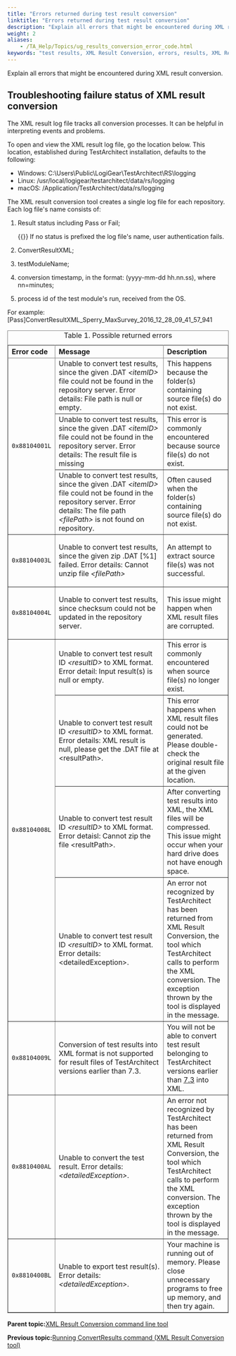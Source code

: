 ```yaml
--- 
title: "Errors returned during test result conversion"
linktitle: "Errors returned during test result conversion"
description: "Explain all errors that might be encountered during XML result conversion."
weight: 2
aliases: 
    - /TA_Help/Topics/ug_results_conversion_error_code.html
keywords: "test results, XML Result Conversion, errors, results, XML Result Conversion, errors"
---
```


Explain all errors that might be encountered during XML result conversion.

## Troubleshooting failure status of XML result conversion

The XML result log file tracks all conversion processes. It can be helpful in interpreting events and problems.

To open and view the XML result log file, go the location below. This location, established during TestArchitect installation, defaults to the following:

-   Windows: C:\\Users\\Public\\LogiGear\\TestArchitect\\RS\\logging
-   Linux: /usr/local/logigear/testarchitect/data/rs/logging
-   macOS: /Application/TestArchitect/data/rs/logging

The XML result conversion tool creates a single log file for each repository. Each log file's name consists of:

1.  Result status including Pass or Fail;

    {{<note>}} If no status is prefixed the log file's name, user authentication fails.

2.  ConvertResultXML;
3.  testModuleName;
4.  conversion timestamp, in the format: \(yyyy-mm-dd hh.nn.ss\), where nn=minutes;
5.  process id of the test module's run, received from the OS.

For example: \[Pass\]ConvertResultXML\_Sperry\_MaxSurvey\_2016\_12\_28\_09\_41\_57\_941

<table cellpadding="4" cellspacing="0" summary="" id="reference_o3n_p4b_xx__table_rhn_x4b_xx" class="table" frame="border" border="1" rules="all"><caption><span class="wh_expand_btn expanded"></span><span class="tablecap"><span class="table--title-label">Table 1. </span>Possible <span class="highlight">returned</span> <span class="highlight">errors</span><span class="permalink"></span></span></caption><colgroup><col style="width:19.047619047619047%"><col style="width:50.857142857142854%"><col style="width:30.0952380952381%"></colgroup><thead class="thead" style="text-align:left;">            <tr>              <th class="entry cellrowborder" id="d779141e128">Error code</th>              <th class="entry cellrowborder" id="d779141e131">Message</th>              <th class="entry cellrowborder" id="d779141e134">Description</th>            </tr>          </thead><tbody class="tbody">            <tr>              <td class="entry cellrowborder" rowspan="3" headers="d779141e128 "><code class="ph codeph">0x88104001L</code></td>              <td class="entry cellrowborder" headers="d779141e131 ">Unable to convert <span class="highlight">test</span> <span class="highlight">result</span>s, since the given <span class="ph filepath">.DAT</span>                <em class="ph i">&lt;itemID&gt;</em> file could not be found in the repository server. Error details:                File path is null or empty.</td>              <td class="entry cellrowborder" headers="d779141e134 ">This happens because the folder(s) containing source file(s) do not                exist.</td>            </tr>            <tr>              <td class="entry cellrowborder" headers="d779141e131 ">Unable to convert <span class="highlight">test</span> <span class="highlight">result</span>s, since the given <span class="ph filepath">.DAT</span>                <em class="ph i">&lt;itemID&gt;</em> file could not be found in the repository server. Error details:                The <span class="highlight">result</span> file is missing</td>              <td class="entry cellrowborder" headers="d779141e134 ">This error is commonly encountered because source file(s) do not exist.</td>            </tr>            <tr>              <td class="entry cellrowborder" headers="d779141e131 ">Unable to convert <span class="highlight">test</span> <span class="highlight">result</span>s, since the given <span class="ph filepath">.DAT</span>                <em class="ph i">&lt;itemID&gt;</em> file could not be found in the repository server. Error details:                The file path <em class="ph i">&lt;filePath&gt;</em> is not found on repository. </td>              <td class="entry cellrowborder" headers="d779141e134 ">Often caused when the folder(s) containing source file(s) do not exist.</td>            </tr>                        <tr>              <td class="entry cellrowborder" headers="d779141e128 "><code class="ph codeph">0x88104003L</code></td>              <td class="entry cellrowborder" headers="d779141e131 ">                <p class="p">Unable to convert <span class="highlight">test</span> <span class="highlight">result</span>s, since the given zip <span class="ph filepath">.DAT</span>                  [%1] failed. Error details: Cannot unzip file <em class="ph i">&lt;filePath&gt;</em></p>              </td>              <td class="entry cellrowborder" headers="d779141e134 ">An attempt to extract source file(s) was not successful. </td>            </tr>            <tr>              <td class="entry cellrowborder" headers="d779141e128 "><code class="ph codeph">0x88104004L</code></td>              <td class="entry cellrowborder" headers="d779141e131 ">                <p class="p">Unable to convert <span class="highlight">test</span> <span class="highlight">result</span>s, since checksum could not be updated in the                  repository server.</p>              </td>              <td class="entry cellrowborder" headers="d779141e134 ">This issue might happen when <span class="ph filepath">XML</span> <span class="highlight">result</span> files are                corrupted.</td>            </tr>                                                <tr>              <td class="entry cellrowborder" rowspan="4" headers="d779141e128 "><code class="ph codeph">0x88104008L</code></td>              <td class="entry cellrowborder" headers="d779141e131 ">Unable to convert <span class="highlight">test</span> <span class="highlight">result</span> ID <em class="ph i">&lt;<span class="highlight">result</span>ID&gt;</em> to XML format. Error                detail: Input <span class="highlight">result</span>(s) is null or empty.</td>              <td class="entry cellrowborder" headers="d779141e134 ">This error is commonly encountered when source file(s) no longer exist.</td>            </tr>            <tr>              <td class="entry cellrowborder" headers="d779141e131 ">Unable to convert <span class="highlight">test</span> <span class="highlight">result</span> ID <em class="ph i">&lt;<span class="highlight">result</span>ID&gt;</em> to XML format. Error                details: <span class="ph filepath">XML</span> <span class="highlight">result</span> is null, please get the                  <span class="ph filepath">.DAT</span> file at <span class="ph filepath">&lt;<span class="highlight">result</span>Path&gt;</span>.</td>              <td class="entry cellrowborder" headers="d779141e134 ">This error happens when <span class="ph filepath">XML</span> <span class="highlight">result</span> files could not be                generated. Please double-check the original <span class="highlight">result</span> file at the given location.              </td>            </tr>            <tr>              <td class="entry cellrowborder" headers="d779141e131 ">Unable to convert <span class="highlight">test</span> <span class="highlight">result</span> ID <em class="ph i">&lt;<span class="highlight">result</span>ID&gt;</em> to XML format. Error                detaisl: Cannot zip the file <span class="ph filepath">&lt;<span class="highlight">result</span>Path&gt;</span>.</td>              <td class="entry cellrowborder" headers="d779141e134 ">After converting <span class="highlight">test</span> <span class="highlight">result</span>s into <span class="ph filepath">XML</span>, the                  <span class="ph filepath">XML</span> files will be compressed. This issue might occur when                your hard drive does not have enough space. </td>            </tr>            <tr>              <td class="entry cellrowborder" headers="d779141e131 ">Unable to convert <span class="highlight">test</span> <span class="highlight">result</span> ID <em class="ph i">&lt;<span class="highlight">result</span>ID&gt;</em> to XML format. Error                details: <span class="ph filepath">&lt;detailedException&gt;</span>.</td>              <td class="entry cellrowborder" headers="d779141e134 "><span class="ph" id="reference_o3n_p4b_xx__ph_unknown.error">An error not recognized by <span class="ph"><span class="highlight">Test</span>Architect</span> has been <span class="highlight">returned</span> from <span class="ph filepath">XML                    <span class="highlight">Result</span> <span class="highlight">Conversion</span></span>, the tool which <span class="ph"><span class="highlight">Test</span>Architect</span> calls to perform the XML <span class="highlight">conversion</span>.                  The exception thrown by the tool is displayed in the                message.</span></td>            </tr>            <tr>              <td class="entry cellrowborder" headers="d779141e128 "><code class="ph codeph">0x88104009L</code></td>              <td class="entry cellrowborder" headers="d779141e131 "><span class="highlight">Conversion</span> of <span class="highlight">test</span> <span class="highlight">result</span>s into XML format is not supported for <span class="highlight">result</span> files of                <span class="highlight">Test</span>Architect versions earlier than 7.3.</td>              <td class="entry cellrowborder" headers="d779141e134 ">You will not be able to convert <span class="highlight">test</span> <span class="highlight">result</span> belonging to <span class="highlight">Test</span>Architect versions                earlier than <a class="xref" href="/TA_ReleaseNotes/DITA_source/Whats_New_7.3.html" title="This topic describes the changes made in TestArchitect version 7.3.">7.3</a> into                  <span class="ph filepath">XML</span>.</td>            </tr>            <tr>              <td class="entry cellrowborder" headers="d779141e128 "><code class="ph codeph">0x8810400AL</code></td>              <td class="entry cellrowborder" headers="d779141e131 ">Unable to convert the <span class="highlight">test</span> <span class="highlight">result</span>. Error details:                <em class="ph i">&lt;detailedException&gt;</em>. </td>              <td class="entry cellrowborder" headers="d779141e134 "><span class="ph">An error not recognized by <span class="ph"><span class="highlight">Test</span>Architect</span> has been <span class="highlight">returned</span> from <span class="ph filepath">XML                    <span class="highlight">Result</span> <span class="highlight">Conversion</span></span>, the tool which <span class="ph"><span class="highlight">Test</span>Architect</span> calls to perform the XML <span class="highlight">conversion</span>.                  The exception thrown by the tool is displayed in the                message.</span></td>            </tr>            <tr>              <td class="entry cellrowborder" headers="d779141e128 "><code class="ph codeph">0x8810400BL</code></td>              <td class="entry cellrowborder" headers="d779141e131 ">Unable to export <span class="highlight">test</span> <span class="highlight">result</span>(s). Error details: <em class="ph i">&lt;detailedException&gt;</em>. </td>              <td class="entry cellrowborder" headers="d779141e134 ">Your machine is running out of memory. Please close unnecessary programs to                free up memory, and then try again.</td>            </tr>          </tbody></table>

**Parent topic:**[XML Result Conversion command line tool](/user-guide/working-with-test-results/converting-test-results/xml-result-conversion-command-line-tool/)

**Previous topic:**[Running ConvertResults command \(XML Result Conversion tool\)](/user-guide/working-with-test-results/converting-test-results/xml-result-conversion-command-line-tool/running-convertresults-command-xml-result-conversion-tool)

